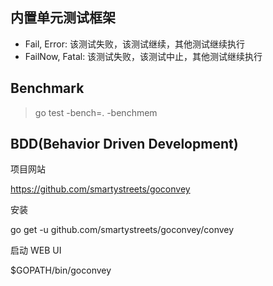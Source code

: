 ## 内置单元测试框架

- Fail, Error: 该测试失败，该测试继续，其他测试继续执⾏
- FailNow, Fatal: 该测试失败，该测试中⽌，其他测试继续执⾏

## Benchmark

> go test -bench=. -benchmem

## BDD(Behavior Driven Development)

项⽬⽹站

https://github.com/smartystreets/goconvey


安装

go get -u github.com/smartystreets/goconvey/convey

启动 WEB UI

$GOPATH/bin/goconvey